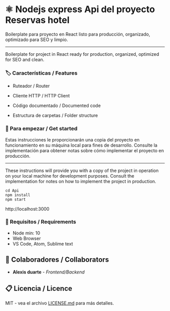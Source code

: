

# ⚛️ Nodejs express Api del proyecto Reservas hotel
Boilerplate para proyecto en React listo para producción, organizado, optimizado para SEO y limpio. 

------------


Boilerplate for project in React ready for production, organized, optimized for SEO and clean.

### 🏷️ Características / Features

- Ruteador / Router
- Cliente HTTP / HTTP Client

- Código documentado / Documented code
- Estructura de carpetas / Folder structure

### 🚀 Para empezar / Get started
Estas instrucciones le proporcionarán una copia del proyecto en funcionamiento en su máquina local para fines de desarrollo. Consulte la implementación para obtener notas sobre cómo implementar el proyecto en producción.

------------

These instructions will provide you with a copy of the project in operation on your local machine for development purposes. Consult the implementation for notes on how to implement the project in production.

````
cd Api
npm install
npm start
````

http://localhost:3000



### 📐 Requisitos / Requirements
- Node min: 10
- Web Browser
- VS Code, Atom, Sublime text

## 🤝 Colaboradores / Collaborators

* **Alexis duarte** - *Frontend/Backend* 



## 📋 Licencia / Licence

MIT - vea el archivo [LICENSE.md](LICENSE.md) para más detalles.
